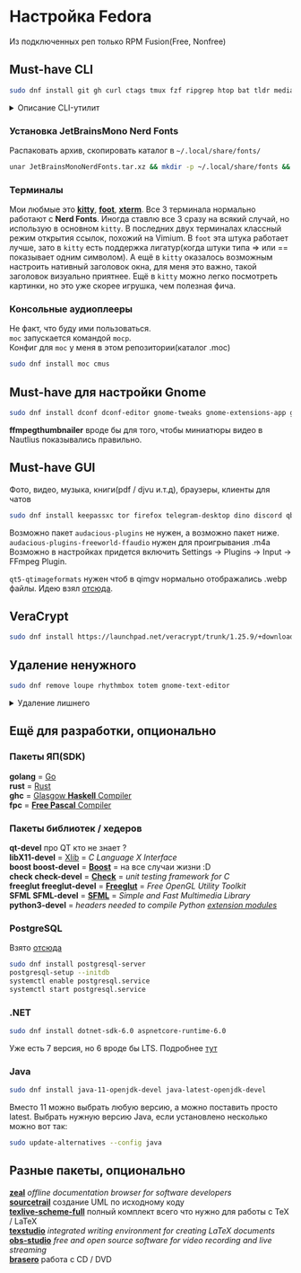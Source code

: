 # Настройка Fedora

Из подключенных реп только RPM Fusion(Free, Nonfree)

## Must-have CLI
```bash
sudo dnf install git gh curl ctags tmux fzf ripgrep htop bat tldr mediainfo unar xclip wl-clipboard sox speedtest-cli ddgr inxi fastfetch cpu-x kitty g3kb-switch python3 python3-neovim neovim lua gcc gcc-c++ gdb valgrind cmake nodejs nodejs-npm
```

<details>
  <summary>Описание CLI-утилит</summary>

  __git__ а куда без него ? \
  __gh__ [GitHub CLI](https://cli.github.com) \
  [__curl__](https://github.com/curl/curl) он есть обычно, но на всякий случай \
  __ctags__ это теги, не факт что нужно (сейчас LSP использую) \
  [__tmux__](https://github.com/tmux/tmux) для вкладок в терминале и скриптов открывающих окна :) \
  [__fzf__](https://github.com/junegunn/fzf) для поиска файлов \
  [__ripgrep__](https://github.com/BurntSushi/ripgrep) улучшенный grep (будет нужен в NeoVim) \
  __htop__ чтоб смотреть процессы \
  [__bat__](https://github.com/sharkdp/bat) улучшенный cat / less с подсветкой синтаксиса \
  [__tldr__](https://github.com/tldr-pages/tldr-python-client) аналог man, но в стиле коротких шпор \
  [__unar__](https://theunarchiver.com/command-line) лучший распаковщик, в 1 команду любые архивы \
  [__xclip__](https://github.com/astrand/xclip) работа с буфером обмена в X11 = скопировать текст или файл \
  [__wl-clipboard__](https://github.com/bugaevc/wl-clipboard) тоже самое, но для Wayland(нужно для NeoVim!) \
  [__sox__](https://sox.sourceforge.net) позволяет проиграть один аудиофайл командой `play` \
  [__speedtest-cli__](https://github.com/sivel/speedtest-cli) утилита для проверки скорости интернета \
  [__ddgr__](https://github.com/jarun/ddgr) поиск через DuckDuckGo \
  [__inxi__](https://smxi.org/docs/inxi.htm) утилита, с помощью которой можно узнать подробную информацию о системе и железе \
  [__fastfetch__](https://github.com/fastfetch-cli/fastfetch) _like [neofetch](https://github.com/dylanaraps/neofetch), but much faster_, может показать шрифт терминала \
  [__kitty__](https://sw.kovidgoyal.net/kitty/) мой любимый терминал \
  [__CPU-X__](https://github.com/TheTumultuousUnicornOfDarkness/CPU-X) утилита аналогичная CPU-Z на Windows, показывает подробную инфу о процессоре, GUI, но терминальную версию можно запустить с помощью команды `cpu-x --ncurses` \
  [__g3kb-switch__](https://github.com/lyokha/g3kb-switch) утилита для автоматического переключения языков в Vim(с помощью плагина xkb-switch), версия для Gnome \
  __lua neovim python3-neovim__ набор пакетов для установки NeoVim, Lua и так в комплекте, но ставлю его отдельно, чтоб сам Lua можно было поизучать \
  __gcc gcc-c++ gdb valgrind cmake__ базовый набор для __C / C++__: компиляторы, отладчик [GDB](https://sourceware.org/gdb/), утилита поиска ошибок работы с памятью [Valgrind](https://valgrind.org), [CMake](https://cmake.org) для сборки \
  __nodejs nodejsnpm__ [__Node.js__](https://nodejs.org/en) и [Node Package Manager](https://www.npmjs.com) \
  __python3__ [__Python__](https://www.python.org), именно 3
</details>

### Установка JetBrainsMono Nerd Fonts

Распаковать архив, скопировать каталог в `~/.local/share/fonts/`
```bash
unar JetBrainsMonoNerdFonts.tar.xz && mkdir -p ~/.local/share/fonts && cp -r ./JetBrainsMonoNerdFonts ~/.local/share/fonts/
```

### Терминалы

Мои любмые это [__kitty__](https://sw.kovidgoyal.net/kitty/),
[__foot__](https://codeberg.org/dnkl/foot), [__xterm__](https://invisible-island.net/xterm/).
Все 3 терминала нормально работают с __Nerd Fonts__.
Иногда ставлю все 3 сразу на всякий случай, но использую в основном `kitty`.
В последних двух терминалах классный режим открытия ссылок,
похожий на Vimium. В `foot` эта штука работает лучше,
зато в `kitty` есть поддержка лигатур(когда штуки типа => или == показывает одним символом).
А ещё в `kitty` оказалось возможным настроить нативный заголовок окна, для меня
это важно, такой заголовок визуально приятнее. Ещё в `kitty` можно легко посмотреть картинки,
но это уже скорее игрушка, чем полезная фича.

### Консольные аудиоплееры

Не факт, что буду ими пользоваться. \
`moc` запускается командой `mocp`. \
Конфиг для `moc` у меня в этом репозитории(каталог .moc)

```bash
sudo dnf install moc cmus
```

## Must-have для настройки Gnome

```bash
sudo dnf install dconf dconf-editor gnome-tweaks gnome-extensions-app gnome-shell-extension-appindicator ffmpegthumbnailer
```
__ffmpegthumbnailer__ вроде бы для того, чтобы миниатюры видео в Nautlius показывались правильно.

## Must-have GUI

Фото, видео, музыка, книги(pdf / djvu и.т.д), браузеры, клиенты для чатов

```bash
sudo dnf install keepassxc tor firefox telegram-desktop dino discord qbittorrent qt5-qtimageformats qimgv vlc audacious audacious-plugins audacious-plugins-freeworld-ffaudio zathura zathura-plugins-all
```

Возможно пакет `audacious-plugins` не нужен, а возможно пакет ниже. \
`audacious-plugins-freeworld-ffaudio` нужен для проигрывания .m4a \
Возможно в настройках придется включить Settings -> Plugins -> Input -> FFmpeg Plugin.

`qt5-qtimageformats` нужен чтоб в qimgv нормально отображались .webp файлы. Идею взял
[отсюда](https://github.com/easymodo/qimgv/issues/439).

## VeraCrypt
```bash
sudo dnf install https://launchpad.net/veracrypt/trunk/1.25.9/+download/veracrypt-1.25.9-CentOS-8-x86_64.rpm
```

## Удаление ненужного
```bash
sudo dnf remove loupe rhythmbox totem gnome-text-editor
```
<details>
  <summary>Удаление лишнего</summary>

  __totem__ = GNOME Videos \
  __loupe__ = GNOME Images \
  __rhythmbox__ = музыкальный плеер \
  __gnome-text-editor__ = текстовый редактор
</details>

## Ещё для разработки, опционально

### Пакеты ЯП(SDK)

__golang__ = [Go](https://go.dev) \
__rust__ = [Rust](https://www.rust-lang.org) \
__ghc__ = [Glasgow __Haskell__ Compiler](https://www.haskell.org/ghc/) \
__fpc__ = [__Free Pascal__ Compiler](https://www.freepascal.org)

### Пакеты библиотек / хедеров
__qt-devel__ про QT кто не знает ? \
__libX11-devel__ = [Xlib](https://www.x.org/releases/current/doc/libX11/libX11/libX11.html) = _C Language X Interface_ \
__boost boost-devel__ = [__Boost__](https://www.boost.org) = на все случаи жизни :D \
__check check-devel__ = [__Check__](https://libcheck.github.io/check/) = _unit testing framework for C_ \
__freeglut freeglut-devel__ = [__Freeglut__](https://github.com/freeglut/freeglut) = _Free OpenGL Utility Toolkit_ \
__SFML SFML-devel__ = [__SFML__](https://www.sfml-dev.org) = _Simple and Fast Multimedia Library_ \
__python3-devel__ = _headers needed to compile Python [extension modules](https://docs.python.org/3/extending/extending.html)_

### PostgreSQL
Взято [отсюда](https://www.postgresql.org/download/linux/redhat/)
```bash
sudo dnf install postgresql-server
postgresql-setup --initdb
systemctl enable postgresql.service
systemctl start postgresql.service
```

### .NET
```bash
sudo dnf install dotnet-sdk-6.0 aspnetcore-runtime-6.0
```

Уже есть 7 версия, но 6 вроде бы LTS.
Подробнее [тут](https://learn.microsoft.com/en-us/dotnet/core/install/linux-fedora)

### Java
```bash
sudo dnf install java-11-openjdk-devel java-latest-openjdk-devel
```

Вместо 11 можно выбрать любую версию, а можно поставить просто latest.
Выбрать нужную версию Java, если установлено несколько можно вот так:
```bash
sudo update-alternatives --config java
```

## Разные пакеты, опционально
[__zeal__](https://zealdocs.org) _offline documentation browser for software developers_ \
[__sourcetrail__](https://github.com/CoatiSoftware/Sourcetrail) создание UML по исходному коду \
[__texlive-scheme-full__](https://www.tug.org/texlive/) полный комплект всего что нужно для работы с TeX / LaTeX \
[__texstudio__](https://www.texstudio.org) _integrated writing environment for creating LaTeX documents_ \
[__obs-studio__](https://obsproject.com) _free and open source software for video recording and live streaming_ \
[__brasero__](https://gitlab.gnome.org/GNOME/brasero) работа с CD / DVD
